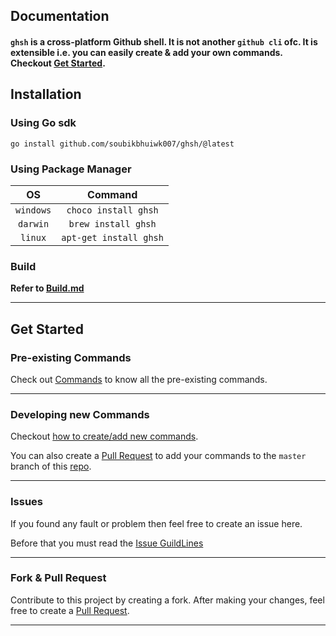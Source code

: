 ## Documentation

#### `ghsh` is a cross-platform Github shell. It is not another `github cli` ofc. It is extensible i.e. you can easily create & add your own commands. Checkout [Get Started](#Get-Started).

## Installation

### Using Go sdk

```shell
go install github.com/soubikbhuiwk007/ghsh/@latest
```

### Using Package Manager

|OS|Command|
|:-:|:----:|
|`windows`|`choco install ghsh`|
|`darwin`|`brew install ghsh`|
|`linux`|`apt-get install ghsh`|

### Build

**Refer to [Build.md](docs/BUILD.md)**

 ---

## Get Started
### Pre-existing Commands
Check out [Commands](COMMANDS.md) to know all the pre-existing commands.

---

### Developing new Commands

Checkout [how to create/add new commands](DEVELOP_COMMANDS.md).

You can also create a [Pull Request](CONTRIBUTING.md) to add your commands to the `master` branch of this [repo](https://www.github.com/soubikbhuiwk007/ghsh).

---

### Issues
If you found any fault or problem then feel free to create an issue here.

Before that you must read the [Issue GuildLines](../CONTRIBUTING.md#report-an-issue)

---

### Fork & Pull Request
Contribute to this project by creating a fork. After making your changes, feel free to create a [Pull Request](../CONTRIBUTING.md#submit-a-pull-request).

---

